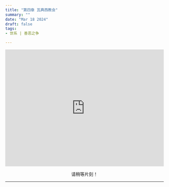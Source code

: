 ```yaml
---
title: "第四章 瓦典西教会"
summary: ""
date: "Mar 18 2024"
draft: false
tags:
- 世系 | 善恶之争

---
```

<center>


<iframe width="100%" height="370" audoplay src="https://filedn.com/lASHf0LVqmwBNdJJL6RAY5y/XDZL/%E4%B8%96%E7%B3%BB%20%E7%AC%AC%E5%9B%9B%E5%AD%A3%20-%20GC/GC04%20-%20The%20Waldenses.mp4" title="Pcloud video player" frameborder="0" allow="accelerometer; autoplay; clipboard-write; encrypted-media; gyroscope; picture-in-picture; web-share" referrerpolicy="strict-origin-when-cross-origin" allowfullscreen></iframe>

请稍等片刻！

---